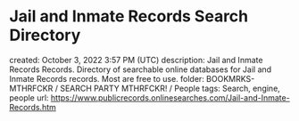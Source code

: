 # Jail and Inmate Records Search Directory

created: October 3, 2022 3:57 PM (UTC)
description: Jail and Inmate Records Records.  Directory of searchable online databases for Jail and Inmate Records records. Most are free to use.
folder: BOOKMRKS-MTHRFCKR / SEARCH PARTY MTHRFCKR! / People
tags: Search, engine, people
url: https://www.publicrecords.onlinesearches.com/Jail-and-Inmate-Records.htm